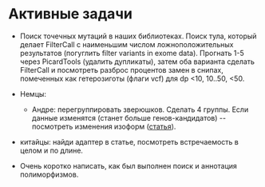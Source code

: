 # Активные задачи

* Поиск точечных мутаций в наших библиотеках.
Поиск тула, который делает FilterCall с наименьшим числом ложноположительных результатов (погуглить filter variants in exome data).
Прогнать 1-5 через PicardTools (удалить дупликаты), затем оба варианта сделать FilterCall и посмотреть разброс процентов замен в снипах, помеченных как гетерозиготы (флаги vcf) для dp <10, 10..50, <50.

* Немцы: 
	* Андре: перегруппировать зверюшков. 
	Сделать 4 группы. 
	Если данные изменятся (станет больше генов-кандидатов) -- посмотреть изменения изоформ ([статья](https://www.ncbi.nlm.nih.gov/pmc/articles/PMC3334321/)).

* китайцы: найди адаптер в статье, посмотреть встречаемость в целом и по длине.

* Очень коротко написать, как был выполнен поиск и аннотация полиморфизмов.
